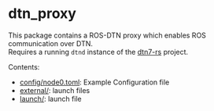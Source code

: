 # dtn_proxy

This package contains a ROS-DTN proxy which enables ROS communication over DTN.  
Requires a running `dtnd` instance of the [dtn7-rs](https://github.com/dtn7/dtn7-rs) project.

Contents:

- [config/node0.toml](config/node0.toml): Example Configuration file
- [external/](external/): launch files
- [launch/](launch/): launch file
